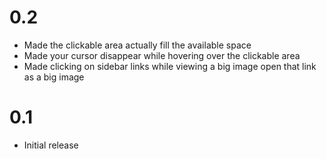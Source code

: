# 0.2
- Made the clickable area actually fill the available space
- Made your cursor disappear while hovering over the clickable area
- Made clicking on sidebar links while viewing a big image open that link as a big image

# 0.1
- Initial release
